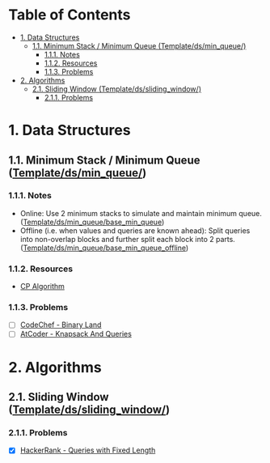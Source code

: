 # Table of Contents <!-- omit in toc -->

- [1. Data Structures](#1-data-structures)
  - [1.1. Minimum Stack / Minimum Queue (Template/ds/min_queue/)](#11-minimum-stack--minimum-queue-templatedsmin_queue)
    - [1.1.1. Notes](#111-notes)
    - [1.1.2. Resources](#112-resources)
    - [1.1.3. Problems](#113-problems)
- [2. Algorithms](#2-algorithms)
  - [2.1. Sliding Window (Template/ds/sliding_window/)](#21-sliding-window-templatedssliding_window)
    - [2.1.1. Problems](#211-problems)

# 1. Data Structures

## 1.1. Minimum Stack / Minimum Queue ([Template/ds/min_queue/](Template/ds/min_queue))

### 1.1.1. Notes
- Online: Use 2 minimum stacks to simulate and maintain minimum queue. ([Template/ds/min_queue/base_min_queue](Template/ds/min_queue/base_min_queue))
- Offline (i.e. when values and queries are known ahead): Split queries into non-overlap blocks and further split each block into 2 parts. ([Template/ds/min_queue/base_min_queue_offline](Template/ds/min_queue/base_min_queue_offline))

### 1.1.2. Resources
- [CP Algorithm](https://cp-algorithms.com/data_structures/stack_queue_modification.html)

### 1.1.3. Problems
- [ ] [CodeChef - Binary Land](https://www.codechef.com/MAY20A/problems/BINLAND)
- [ ] [AtCoder - Knapsack And Queries](https://atcoder.jp/contests/jag2018summer-day2/tasks/jag2018summer_day2_d)

# 2. Algorithms

## 2.1. Sliding Window ([Template/ds/sliding_window/](Template/ds/sliding_window/))

### 2.1.1. Problems
- [x] [HackerRank - Queries with Fixed Length](https://www.hackerrank.com/challenges/queries-with-fixed-length/problem)
